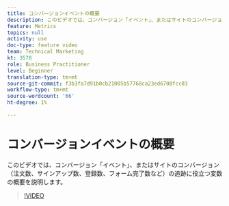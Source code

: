 ```yaml
---
title: コンバージョンイベントの概要
description: このビデオでは、コンバージョン「イベント」、またはサイトのコンバージョン（注文数、サインアップ数、登録数、フォーム完了数など）の追跡に役立つ変数の概要を説明します。
feature: Metrics
topics: null
activity: use
doc-type: feature video
team: Technical Marketing
kt: 3578
role: Business Practitioner
level: Beginner
translation-type: tm+mt
source-git-commit: f3b3fa7d91b0cb21005b57768ca23ed6700fcc03
workflow-type: tm+mt
source-wordcount: '66'
ht-degree: 1%

---
```



# コンバージョンイベントの概要

このビデオでは、コンバージョン「イベント」、またはサイトのコンバージョン（注文数、サインアップ数、登録数、フォーム完了数など）の追跡に役立つ変数の概要を説明します。

>[!VIDEO](https://video.tv.adobe.com/v/28764/?quality=12)
